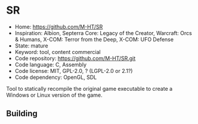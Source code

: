 # SR

- Home: https://github.com/M-HT/SR
- Inspiration: Albion, Septerra Core: Legacy of the Creator, Warcraft: Orcs & Humans, X-COM: Terror from the Deep, X-COM: UFO Defense
- State: mature
- Keyword: tool, content commercial
- Code repository: https://github.com/M-HT/SR.git
- Code language: C, Assembly
- Code license: MIT, GPL-2.0, ? (LGPL-2.0 or 2.1?)
- Code dependency: OpenGL, SDL

Tool to statically recompile the original game executable to create a Windows or Linux version of the game.

## Building
